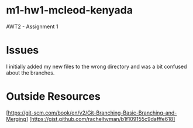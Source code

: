 # m1-hw1-mcleod-kenyada
AWT2 - Assignment 1

# Issues
I initially added my new files to the wrong directory and was a bit confused about the branches.

# Outside Resources

[https://git-scm.com/book/en/v2/Git-Branching-Basic-Branching-and-Merging]
[https://gist.github.com/rachelhyman/b1f109155c9dafffe618]
